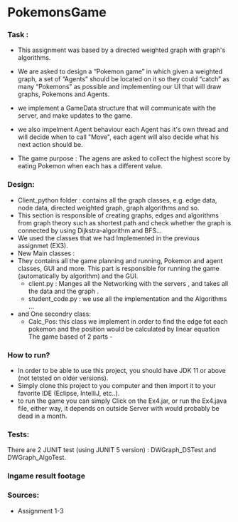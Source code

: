 # PokemonsGame


### Task :

- This assignment was based by a directed weighted graph with graph's algorithms.
-  We are asked to design a “Pokemon game” in which given a weighted graph,  a set of “Agents” should be located on it so they could “catch” as many “Pokemons” as possible and  implementing our UI that will draw graphs, Pokemons and Agents.

- we implement a GameData structure that will communicate with the server, and make updates to the game.
- we also impelment Agent behaviour each Agent has it's own thread and will decide when to call "Move", each agent will also decide what his next action should be.

- The game purpose : The agens are asked to collect the highest score by eating Pokemon when each has a different value. 


### Design:

- Client_python folder : contains all the graph classes, e.g. edge data, node data, directed weighted graph, graph algorithms and so.
-  This section is responsible of creating graphs, edges and algorithms from graph theory such as shortest path and check whether the graph is connected by using Dijkstra-algorithm and BFS...
-  We used the classes that we had Implemented in the previous assignmet (EX3).
-  New Main classes : 
-   They contains all the game planning and running, Pokemon and agent classes, GUI and more.
This part is responsible for running the game (automatically by algorithm) and the GUI.
    -  client.py : Manges all the Networking with  the servers , and takes all the data  and the graph .
    -  student_code.py : we use all the implementation and the Algorithms ...
- and One secondry class:
    - Calc_Pos: this class we implement in order to find the edge fot each pokemon and the position would be calculated  by linear equation
The game based of 2 parts -

### How to run?
 - In order to be able to use this project, you should have JDK 11 or above (not tetsted on older versions).
 - Simply clone this project to you computer and then import it to your favorite IDE (Eclipse, IntelliJ, etc..).
 - to run the game you can simply Click on the Ex4.jar, or run the Ex4.java file, either way, it depends on outside Server with would probably be dead in a month.

### Tests:
There are 2 JUNIT test (using JUNIT 5 version) :
DWGraph_DSTest and DWGraph_AlgoTest.

### Ingame result footage

### Sources:
- Assignment 1-3


